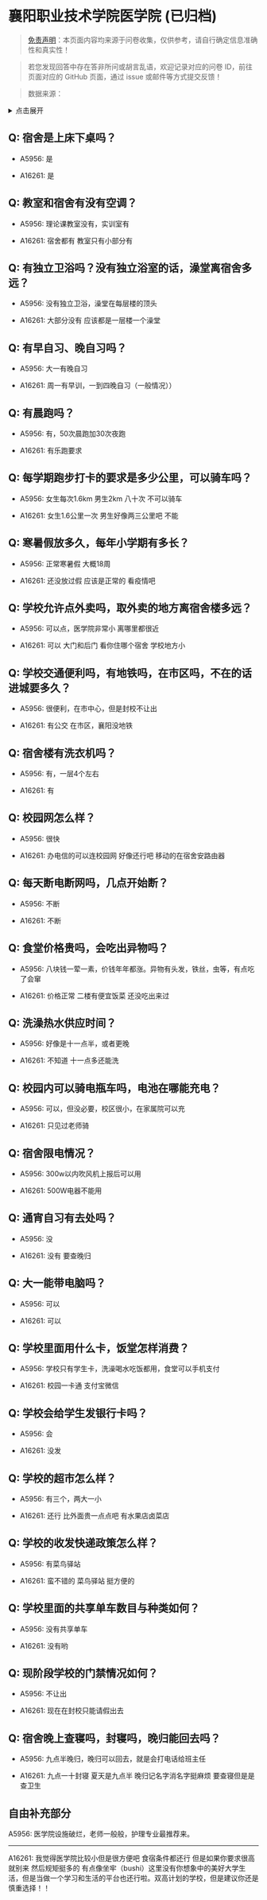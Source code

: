# 襄阳职业技术学院医学院 (已归档)

> [免责声明](https://colleges.chat/#_3)：本页面内容均来源于问卷收集，仅供参考，请自行确定信息准确性和真实性！

> 若您发现回答中存在答非所问或胡言乱语，欢迎记录对应的问卷 ID，前往页面对应的 GitHub 页面，通过 issue 或邮件等方式提交反馈！

> 数据来源：

<details><summary>点击展开</summary>
<ul>
<li>A5956: 匿名 (2022 年 06 月)</li>
<li>A16261: 匿名 (2022 年 10 月)</li>
</ul>
</details>

## Q: 宿舍是上床下桌吗？

- A5956: 是

- A16261: 是

## Q: 教室和宿舍有没有空调？

- A5956: 理论课教室没有，实训室有

- A16261: 宿舍都有 教室只有小部分有

## Q: 有独立卫浴吗？没有独立浴室的话，澡堂离宿舍多远？

- A5956: 没有独立卫浴，澡堂在每层楼的顶头

- A16261: 大部分没有 应该都是一层楼一个澡堂

## Q: 有早自习、晚自习吗？

- A5956: 大一有晚自习

- A16261: 周一有早训，一到四晚自习（一般情况））

## Q: 有晨跑吗？

- A5956: 有，50次晨跑加30次夜跑

- A16261: 有乐跑要求

## Q: 每学期跑步打卡的要求是多少公里，可以骑车吗？

- A5956: 女生每次1.6km 男生2km 八十次 不可以骑车

- A16261: 女生1.6公里一次 男生好像两三公里吧 不能

## Q: 寒暑假放多久，每年小学期有多长？

- A5956: 正常寒暑假 大概18周

- A16261: 还没放过假 应该是正常的 看疫情吧

## Q: 学校允许点外卖吗，取外卖的地方离宿舍楼多远？

- A5956: 可以点，医学院非常小 离哪里都很近

- A16261: 可以 大门和后门 看你住哪个宿舍 学校地方小

## Q: 学校交通便利吗，有地铁吗，在市区吗，不在的话进城要多久？

- A5956: 很便利，在市中心，但是封校不让出

- A16261: 有公交 在市区，襄阳没地铁

## Q: 宿舍楼有洗衣机吗？

- A5956: 有，一层4个左右

- A16261: 有

## Q: 校园网怎么样？

- A5956: 很快

- A16261: 办电信的可以连校园网 好像还行吧 移动的在宿舍安路由器

## Q: 每天断电断网吗，几点开始断？

- A5956: 不断

- A16261: 不断

## Q: 食堂价格贵吗，会吃出异物吗？

- A5956: 八块钱一荤一素，价钱年年都涨。异物有头发，铁丝，虫等，有点吃了会窜

- A16261: 价格正常 二楼有便宜饭菜 还没吃出来过

## Q: 洗澡热水供应时间？

- A5956: 好像是十一点半，或者更晚

- A16261: 不知道 十一点多还能洗

## Q: 校园内可以骑电瓶车吗，电池在哪能充电？

- A5956: 可以，但没必要，校区很小，在家属院可以充

- A16261: 只见过老师骑

## Q: 宿舍限电情况？

- A5956: 300w以内吹风机上报后可以用

- A16261: 500W电器不能用

## Q: 通宵自习有去处吗？

- A5956: 没

- A16261: 没有 要查晚归

## Q: 大一能带电脑吗？

- A5956: 可以

- A16261: 可以

## Q: 学校里面用什么卡，饭堂怎样消费？

- A5956: 学校只有学生卡，洗澡喝水吃饭都用，食堂可以手机支付

- A16261: 校园一卡通 支付宝微信

## Q: 学校会给学生发银行卡吗？

- A5956: 会

- A16261: 没发

## Q: 学校的超市怎么样？

- A5956: 有三个，两大一小

- A16261: 还行 比外面贵一点点吧 有水果店卤菜店

## Q: 学校的收发快递政策怎么样？

- A5956: 有菜鸟驿站

- A16261: 蛮不错的 菜鸟驿站 挺方便的

## Q: 学校里面的共享单车数目与种类如何？

- A5956: 没有共享单车

- A16261: 没有哟

## Q: 现阶段学校的门禁情况如何？

- A5956: 不让出

- A16261: 现在在封校只能请假出去

## Q: 宿舍晚上查寝吗，封寝吗，晚归能回去吗？

- A5956: 九点半晚归，晚归可以回去，就是会打电话给班主任

- A16261: 九点一十封寝 夏天是九点半 晚归记名字消名字挺麻烦 要查寝但是是查卫生

## 自由补充部分

A5956: 医学院设施破烂，老师一般般，护理专业最推荐来。

***

A16261: 我觉得医学院比较小但是很方便吧 食宿条件都还行 但是如果你要求很高就别来 然后规矩挺多的 有点像坐牢（bushi）这里没有你想象中的美好大学生活，但是当做一个学习和生活的平台也还行啦。双高计划的学校，但是建议你还是慎重选择！！